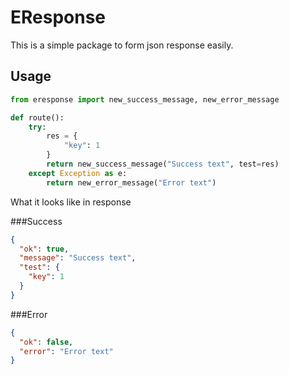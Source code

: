 # EResponse
This is a simple package to form json response easily.

## Usage

```python
from eresponse import new_success_message, new_error_message

def route():
    try:
        res = {
            "key": 1
        }
        return new_success_message("Success text", test=res)
    except Exception as e:
        return new_error_message("Error text")
```

What it looks like in response

###Success
```json
{
  "ok": true,
  "message": "Success text",
  "test": {
    "key": 1
  }
}

```

###Error
```json
{
  "ok": false,
  "error": "Error text"
}
```

